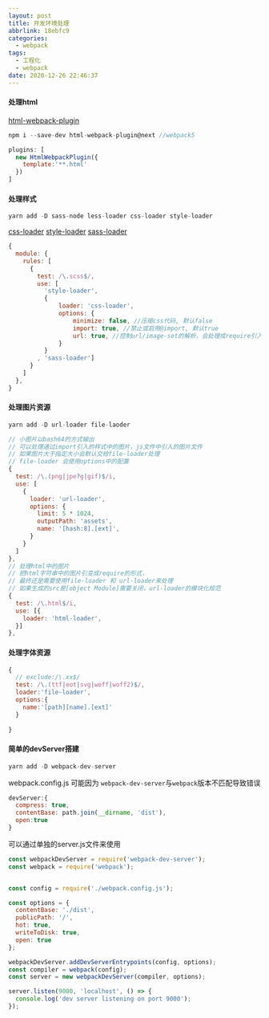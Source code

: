 ```yaml
---
layout: post
title: 开发环境处理
abbrlink: 18ebfc9
categories:
  - webpack
tags:
  - 工程化
  - webpack
date: 2020-12-26 22:46:37
---
```


#### 处理html

[html-webpack-plugin](https://www.npmjs.com/package/html-webpack-plugin)

```javascript
npm i --save-dev html-webpack-plugin@next //webpack5
```

```javascript
plugins: [
  new HtmlWebpackPlugin({
    template:'**.html'
  })
]
```

#### 处理样式

```javascript
yarn add -D sass-node less-loader css-loader style-loader
```

[css-loader](https://www.npmjs.com/package/css-loader)  [style-loader](https://www.npmjs.com/package/style-loader) [sass-loader](https://www.npmjs.com/package/sass-loader)

```javascript
{
  module: {
    rules: [
      {
        test: /\.scss$/,
        use: [
          'style-loader',
          {
              loader: 'css-loader',
              options: {
                  minimize: false, //压缩css代码, 默认false
                  import: true, //禁止或启用@import, 默认true
                  url: true, //控制url/image-set的解析，会处理成require引入
              }
          }
        , 'sass-loader']
      }
    ]
  },
}
```



#### 处理图片资源

```javascript
yarn add -D url-loader file-laoder
```

```javascript
// 小图片以bash64的方式输出
// 可以处理通过import引入的样式中的图片，js文件中引入的图片文件
// 如果图片大于指定大小会默认交给file-loader处理
// file-loader 会使用options中的配置
{
  test: /\.(png|jpe?g|gif)$/i,
  use: [
    {
      loader: 'url-loader',
      options: {
        limit: 5 * 1024,
        outputPath: 'assets',
        name: '[hash:8].[ext]',
      }
    }
  ]
},
// 处理html中的图片
// 把html字符串中的图片引变成require的形式，
// 最终还是需要使用file-loader 和 url-loader来处理
// 如果生成的src是[object Module]需要关闭，url-loader的模块化规范
{
  test: /\.html$/i,
  use: [{
    loader: 'html-loader',
  }]
},
```

#### 处理字体资源

```javascript
{
  // exclude:/\.xx$/
  test: /\.(ttf|eot|svg|woff|woff2)$/,
  loader:'file-loader',
  options:{
    name:'[path][name].[ext]'
  }
  
}
```

#### 简单的devServer搭建

```javascript
yarn add -D webpack-dev-server
```

webpack.config.js 可能因为 `webpack-dev-server`与`webpack`版本不匹配导致错误

```javascript
devServer:{
  compress: true,
  contentBase: path.join(__dirname, 'dist'),
  open:true
}
```

可以通过单独的server.js文件来使用

```javascript
const webpackDevServer = require('webpack-dev-server');
const webpack = require('webpack');


const config = require('./webpack.config.js');

const options = {
  contentBase: './dist',
  publicPath: '/',
  hot: true,
  writeToDisk: true,
  open: true
};

webpackDevServer.addDevServerEntrypoints(config, options);
const compiler = webpack(config);
const server = new webpackDevServer(compiler, options);

server.listen(9000, 'localhost', () => {
  console.log('dev server listening on port 9000');
});

```
